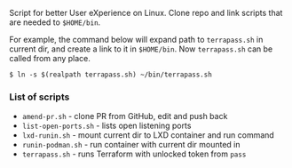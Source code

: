 Script for better User eXperience on Linux. Clone repo and
link scripts that are needed to `$HOME/bin`.

For example, the command below will expand path to `terrapass.sh`
in current dir, and create a link to it in `$HOME/bin`. Now
`terrapass.sh` can be called from any place.

    $ ln -s $(realpath terrapass.sh) ~/bin/terrapass.sh

### List of scripts

 * `amend-pr.sh` - clone PR from GitHub, edit and push back
 * `list-open-ports.sh` - lists open listening ports
 * `lxd-runin.sh` - mount current dir to LXD container and run command
 * `runin-podman.sh` - run container with current dir mounted in
 * `terrapass.sh` - runs Terraform with unlocked token from `pass`

